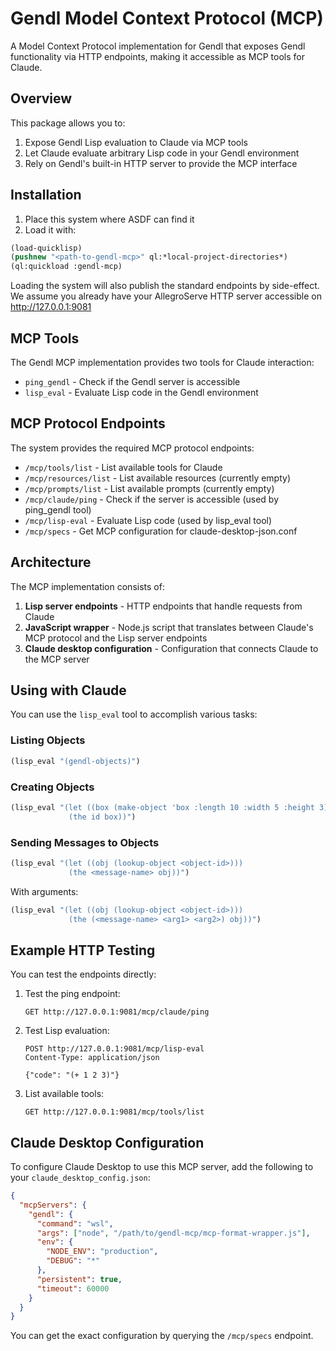 # Gendl Model Context Protocol (MCP)

A Model Context Protocol implementation for Gendl that exposes Gendl functionality via HTTP endpoints, making it accessible as MCP tools for Claude.

## Overview

This package allows you to:

1. Expose Gendl Lisp evaluation to Claude via MCP tools
2. Let Claude evaluate arbitrary Lisp code in your Gendl environment
3. Rely on Gendl's built-in HTTP server to provide the MCP interface

## Installation

1. Place this system where ASDF can find it
2. Load it with:

```lisp
(load-quicklisp)
(pushnew "<path-to-gendl-mcp>" ql:*local-project-directories*)
(ql:quickload :gendl-mcp)
```
Loading the system will also publish the standard endpoints by side-effect. We 
assume you already have your AllegroServe HTTP server accessible 
on http://127.0.0.1:9081 

## MCP Tools

The Gendl MCP implementation provides two tools for Claude interaction:

- `ping_gendl` - Check if the Gendl server is accessible
- `lisp_eval` - Evaluate Lisp code in the Gendl environment

## MCP Protocol Endpoints

The system provides the required MCP protocol endpoints:

- `/mcp/tools/list` - List available tools for Claude
- `/mcp/resources/list` - List available resources (currently empty)
- `/mcp/prompts/list` - List available prompts (currently empty)
- `/mcp/claude/ping` - Check if the server is accessible (used by ping_gendl tool)
- `/mcp/lisp-eval` - Evaluate Lisp code (used by lisp_eval tool)
- `/mcp/specs` - Get MCP configuration for claude-desktop-json.conf

## Architecture

The MCP implementation consists of:

1. **Lisp server endpoints** - HTTP endpoints that handle requests from Claude
2. **JavaScript wrapper** - Node.js script that translates between Claude's MCP protocol and the Lisp server endpoints
3. **Claude desktop configuration** - Configuration that connects Claude to the MCP server

## Using with Claude

You can use the `lisp_eval` tool to accomplish various tasks:

### Listing Objects

```lisp
(lisp_eval "(gendl-objects)")
```

### Creating Objects

```lisp
(lisp_eval "(let ((box (make-object 'box :length 10 :width 5 :height 3)))
             (the id box))")
```

### Sending Messages to Objects

```lisp
(lisp_eval "(let ((obj (lookup-object <object-id>)))
             (the <message-name> obj))")
```

With arguments:

```lisp
(lisp_eval "(let ((obj (lookup-object <object-id>)))
             (the (<message-name> <arg1> <arg2>) obj))")
```

## Example HTTP Testing

You can test the endpoints directly:

1. Test the ping endpoint:
   ```
   GET http://127.0.0.1:9081/mcp/claude/ping
   ```

2. Test Lisp evaluation:
   ```
   POST http://127.0.0.1:9081/mcp/lisp-eval
   Content-Type: application/json
   
   {"code": "(+ 1 2 3)"}
   ```

3. List available tools:
   ```
   GET http://127.0.0.1:9081/mcp/tools/list
   ```

## Claude Desktop Configuration

To configure Claude Desktop to use this MCP server, add the following to your `claude_desktop_config.json`:

```json
{
  "mcpServers": {
    "gendl": {
      "command": "wsl",
      "args": ["node", "/path/to/gendl-mcp/mcp-format-wrapper.js"],
      "env": {
        "NODE_ENV": "production",
        "DEBUG": "*"
      },
      "persistent": true,
      "timeout": 60000
    }
  }
}
```

You can get the exact configuration by querying the `/mcp/specs` endpoint.
